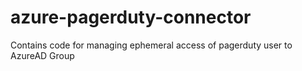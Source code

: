 # azure-pagerduty-connector
Contains code for managing ephemeral access of pagerduty user to AzureAD Group 

